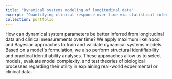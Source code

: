 ```yaml
---
title: "Dynamical systems modeling of longitudinal data"
excerpt: "Quantifying clinical response over time via statistical inference and modeling <br/><img src='/images/CMML_01.png' width=500 >"
collection: portfolio
---
```


How can dynamical system parameters be better inferred from longitudinal data and clinical measurements over time? We apply maximum likelihood and Bayesian approaches to train and validate dynamical systems models. Based on a model's formulation, we also perform structural identifiability and practical identifiability analyses. These approaches allow us to select models, evaluate model complexity, and test theories of biological processes regarding their utility in explaining real-world experimental or clinical data. 

